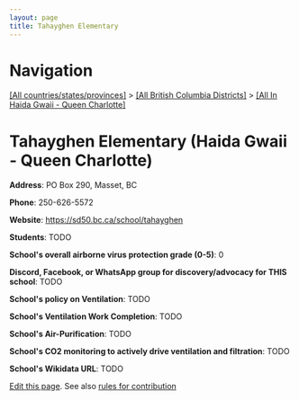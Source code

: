 ```yaml
---
layout: page
title: Tahayghen Elementary
---
```

# Navigation

[[All countries/states/provinces]](../../..) > [[All British Columbia Districts]](../..) > [[All In Haida Gwaii - Queen Charlotte]](..)

# Tahayghen Elementary (Haida Gwaii - Queen Charlotte)

**Address**: PO Box 290, Masset, BC

**Phone**: 250-626-5572

**Website**: <https://sd50.bc.ca/school/tahayghen>

**Students**: TODO

**School's overall airborne virus protection grade (0-5)**: 0

**Discord, Facebook, or WhatsApp group for discovery/advocacy for THIS school**: TODO

**School's policy on Ventilation**: TODO

**School's Ventilation Work Completion**: TODO

**School's Air-Purification**: TODO

**School's CO2 monitoring to actively drive ventilation and filtration**: TODO

**School's Wikidata URL**: TODO


[Edit this page](https://github.com/ventilate-schools/BC/edit/main/./Haida_Gwaii_-_Queen_Charlotte/Tahayghen_Elementary.md). See also [rules for contribution](../../../contribution-rules/)